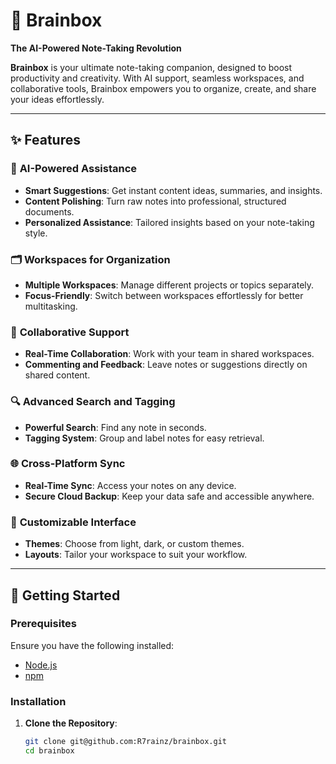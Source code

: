 # **🧠 Brainbox**  
**The AI-Powered Note-Taking Revolution**  

**Brainbox** is your ultimate note-taking companion, designed to boost productivity and creativity. With AI support, seamless workspaces, and collaborative tools, Brainbox empowers you to organize, create, and share your ideas effortlessly.  

---

## **✨ Features**  

### 🚀 **AI-Powered Assistance**  
- **Smart Suggestions**: Get instant content ideas, summaries, and insights.  
- **Content Polishing**: Turn raw notes into professional, structured documents.  
- **Personalized Assistance**: Tailored insights based on your note-taking style.  

### 🗂️ **Workspaces for Organization**  
- **Multiple Workspaces**: Manage different projects or topics separately.  
- **Focus-Friendly**: Switch between workspaces effortlessly for better multitasking.  

### 🤝 **Collaborative Support**  
- **Real-Time Collaboration**: Work with your team in shared workspaces.  
- **Commenting and Feedback**: Leave notes or suggestions directly on shared content.  

### 🔍 **Advanced Search and Tagging**  
- **Powerful Search**: Find any note in seconds.  
- **Tagging System**: Group and label notes for easy retrieval.  

### 🌐 **Cross-Platform Sync**  
- **Real-Time Sync**: Access your notes on any device.  
- **Secure Cloud Backup**: Keep your data safe and accessible anywhere.  

### 🎨 **Customizable Interface**  
- **Themes**: Choose from light, dark, or custom themes.  
- **Layouts**: Tailor your workspace to suit your workflow.  

---

## **🚀 Getting Started**  

### **Prerequisites**  
Ensure you have the following installed:  
- [Node.js](https://nodejs.org/)  
- [npm](https://www.npmjs.com/)  

### **Installation**  

1. **Clone the Repository**:  
   ```bash
   git clone git@github.com:R7rainz/brainbox.git
   cd brainbox
